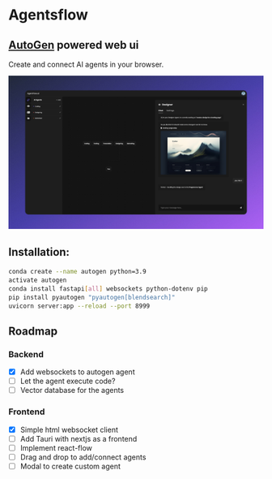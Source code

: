 # Agentsflow

## [AutoGen](https://github.com/microsoft/autogen) powered web ui

Create and connect AI agents in your browser.

![AgentFlow Design](docs/images/design.png)

## Installation:

```bash
conda create --name autogen python=3.9
activate autogen
conda install fastapi[all] websockets python-dotenv pip
pip install pyautogen "pyautogen[blendsearch]"
uvicorn server:app --reload --port 8999
```

## Roadmap

### Backend

- [x] Add websockets to autogen agent
- [ ] Let the agent execute code?
- [ ] Vector database for the agents

### Frontend

- [x] Simple html websocket client
- [ ] Add Tauri with nextjs as a frontend
- [ ] Implement react-flow
- [ ] Drag and drop to add/connect agents
- [ ] Modal to create custom agent
